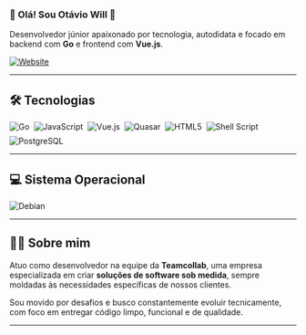 ### 🚀 Olá! Sou Otávio Will 🤚  
Desenvolvedor júnior apaixonado por tecnologia, autodidata e focado em backend com **Go** e frontend com **Vue.js**.

[![Website](https://img.shields.io/badge/teamcollab.net-000000?style=for-the-badge&logo=About.me&logoColor=white)](https://teamcollab.net)

---

## 🛠️ Tecnologias
<div style="display: flex; flex-wrap: wrap; gap: 8px;">
  <img alt="Go" src="https://img.shields.io/badge/Go-00ADD8?style=for-the-badge&logo=go&logoColor=white">
  <img alt="JavaScript" src="https://img.shields.io/badge/JavaScript-F7DF1E?style=for-the-badge&logo=javascript&logoColor=black">
  <img alt="Vue.js" src="https://img.shields.io/badge/Vue.js-35495E?style=for-the-badge&logo=vue.js&logoColor=4FC08D">
  <img alt="Quasar" src="https://img.shields.io/badge/Quasar-027BE3?style=for-the-badge&logo=quasar&logoColor=white">
  <img alt="HTML5" src="https://img.shields.io/badge/HTML5-E34F26?style=for-the-badge&logo=html5&logoColor=white">
  <img alt="Shell Script" src="https://img.shields.io/badge/Shell_Script-121011?style=for-the-badge&logo=gnu-bash&logoColor=white">
  <img alt="PostgreSQL" src="https://img.shields.io/badge/PostgreSQL-336791?style=for-the-badge&logo=postgresql&logoColor=white">
</div>

---

## 💻 Sistema Operacional
<div>
  <img alt="Debian" src="https://img.shields.io/badge/Debian-A81D33?style=for-the-badge&logo=debian&logoColor=white">
</div>

---

## 👨‍💻 Sobre mim
Atuo como desenvolvedor na equipe da **Teamcollab**, uma empresa especializada em criar **soluções de software sob medida**, sempre moldadas às necessidades específicas de nossos clientes.

Sou movido por desafios e busco constantemente evoluir tecnicamente, com foco em entregar código limpo, funcional e de qualidade.

---
